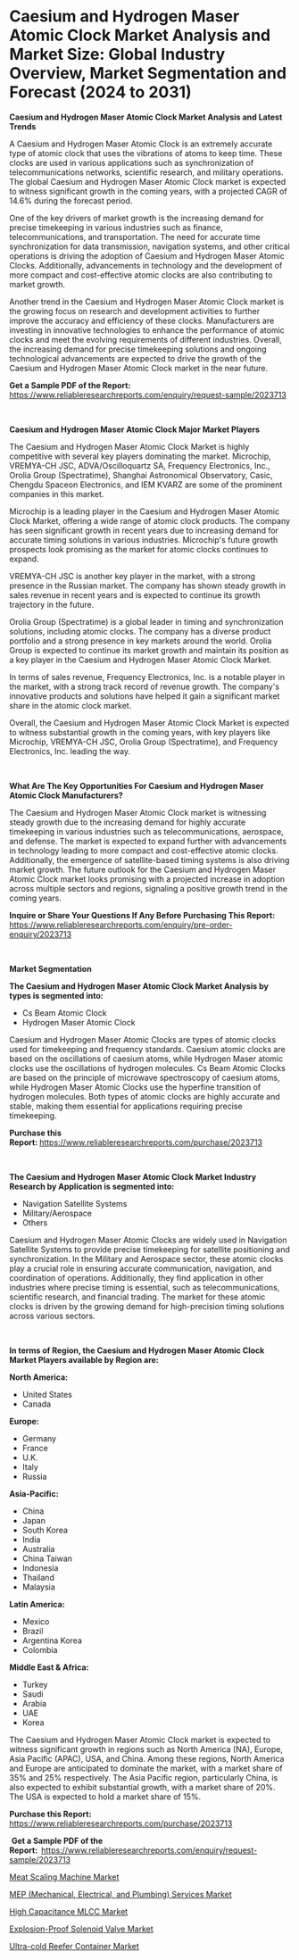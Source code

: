 <p><h1>Caesium and Hydrogen Maser Atomic Clock Market Analysis and Market Size: Global Industry Overview, Market Segmentation and Forecast (2024 to 2031)</h1></p><p><strong>Caesium and Hydrogen Maser Atomic Clock Market Analysis and Latest Trends</strong></p>
<p><p>A Caesium and Hydrogen Maser Atomic Clock is an extremely accurate type of atomic clock that uses the vibrations of atoms to keep time. These clocks are used in various applications such as synchronization of telecommunications networks, scientific research, and military operations. The global Caesium and Hydrogen Maser Atomic Clock market is expected to witness significant growth in the coming years, with a projected CAGR of 14.6% during the forecast period.</p><p>One of the key drivers of market growth is the increasing demand for precise timekeeping in various industries such as finance, telecommunications, and transportation. The need for accurate time synchronization for data transmission, navigation systems, and other critical operations is driving the adoption of Caesium and Hydrogen Maser Atomic Clocks. Additionally, advancements in technology and the development of more compact and cost-effective atomic clocks are also contributing to market growth.</p><p>Another trend in the Caesium and Hydrogen Maser Atomic Clock market is the growing focus on research and development activities to further improve the accuracy and efficiency of these clocks. Manufacturers are investing in innovative technologies to enhance the performance of atomic clocks and meet the evolving requirements of different industries. Overall, the increasing demand for precise timekeeping solutions and ongoing technological advancements are expected to drive the growth of the Caesium and Hydrogen Maser Atomic Clock market in the near future.</p></p>
<p><strong>Get a Sample PDF of the Report:&nbsp;</strong> <a href="https://www.reliableresearchreports.com/enquiry/request-sample/2023713">https://www.reliableresearchreports.com/enquiry/request-sample/2023713</a></p>
<p>&nbsp;</p>
<p><strong>Caesium and Hydrogen Maser Atomic Clock Major Market Players</strong></p>
<p><p>The Caesium and Hydrogen Maser Atomic Clock Market is highly competitive with several key players dominating the market. Microchip, VREMYA-CH JSC, ADVA/Oscilloquartz SA, Frequency Electronics, Inc., Orolia Group (Spectratime), Shanghai Astronomical Observatory, Casic, Chengdu Spaceon Electronics, and IEM KVARZ are some of the prominent companies in this market.</p><p>Microchip is a leading player in the Caesium and Hydrogen Maser Atomic Clock Market, offering a wide range of atomic clock products. The company has seen significant growth in recent years due to increasing demand for accurate timing solutions in various industries. Microchip's future growth prospects look promising as the market for atomic clocks continues to expand.</p><p>VREMYA-CH JSC is another key player in the market, with a strong presence in the Russian market. The company has shown steady growth in sales revenue in recent years and is expected to continue its growth trajectory in the future.</p><p>Orolia Group (Spectratime) is a global leader in timing and synchronization solutions, including atomic clocks. The company has a diverse product portfolio and a strong presence in key markets around the world. Orolia Group is expected to continue its market growth and maintain its position as a key player in the Caesium and Hydrogen Maser Atomic Clock Market.</p><p>In terms of sales revenue, Frequency Electronics, Inc. is a notable player in the market, with a strong track record of revenue growth. The company's innovative products and solutions have helped it gain a significant market share in the atomic clock market.</p><p>Overall, the Caesium and Hydrogen Maser Atomic Clock Market is expected to witness substantial growth in the coming years, with key players like Microchip, VREMYA-CH JSC, Orolia Group (Spectratime), and Frequency Electronics, Inc. leading the way.</p></p>
<p>&nbsp;</p>
<p><strong>What Are The Key Opportunities For Caesium and Hydrogen Maser Atomic Clock Manufacturers?</strong></p>
<p><p>The Caesium and Hydrogen Maser Atomic Clock market is witnessing steady growth due to the increasing demand for highly accurate timekeeping in various industries such as telecommunications, aerospace, and defense. The market is expected to expand further with advancements in technology leading to more compact and cost-effective atomic clocks. Additionally, the emergence of satellite-based timing systems is also driving market growth. The future outlook for the Caesium and Hydrogen Maser Atomic Clock market looks promising with a projected increase in adoption across multiple sectors and regions, signaling a positive growth trend in the coming years.</p></p>
<p><strong>Inquire or Share Your Questions If Any Before Purchasing This Report:</strong> <a href="https://www.reliableresearchreports.com/enquiry/pre-order-enquiry/2023713">https://www.reliableresearchreports.com/enquiry/pre-order-enquiry/2023713</a></p>
<p>&nbsp;</p>
<p><strong>Market Segmentation</strong></p>
<p><strong>The Caesium and Hydrogen Maser Atomic Clock Market Analysis by types is segmented into:</strong></p>
<p><ul><li>Cs Beam Atomic Clock</li><li>Hydrogen Maser Atomic Clock</li></ul></p>
<p><p>Caesium and Hydrogen Maser Atomic Clocks are types of atomic clocks used for timekeeping and frequency standards. Caesium atomic clocks are based on the oscillations of caesium atoms, while Hydrogen Maser atomic clocks use the oscillations of hydrogen molecules. Cs Beam Atomic Clocks are based on the principle of microwave spectroscopy of caesium atoms, while Hydrogen Maser Atomic Clocks use the hyperfine transition of hydrogen molecules. Both types of atomic clocks are highly accurate and stable, making them essential for applications requiring precise timekeeping.</p></p>
<p><strong>Purchase this Report:&nbsp;</strong><a href="https://www.reliableresearchreports.com/purchase/2023713">https://www.reliableresearchreports.com/purchase/2023713</a></p>
<p>&nbsp;</p>
<p><strong>The Caesium and Hydrogen Maser Atomic Clock Market Industry Research by Application is segmented into:</strong></p>
<p><ul><li>Navigation Satellite Systems</li><li>Military/Aerospace</li><li>Others</li></ul></p>
<p><p>Caesium and Hydrogen Maser Atomic Clocks are widely used in Navigation Satellite Systems to provide precise timekeeping for satellite positioning and synchronization. In the Military and Aerospace sector, these atomic clocks play a crucial role in ensuring accurate communication, navigation, and coordination of operations. Additionally, they find application in other industries where precise timing is essential, such as telecommunications, scientific research, and financial trading. The market for these atomic clocks is driven by the growing demand for high-precision timing solutions across various sectors.</p></p>
<p>&nbsp;</p>
<p><strong>In terms of Region, the Caesium and Hydrogen Maser Atomic Clock Market Players available by Region are:</strong></p>
<p>
    <p> <strong> North America: </strong>
        <ul>
            <li>United States</li>
            <li>Canada</li>
        </ul>
        </p> 
    <p> <strong> Europe: </strong>
        <ul>
            <li>Germany</li>
            <li>France</li>
            <li>U.K.</li>
            <li>Italy</li>
            <li>Russia</li>
        </ul>
        </p> 
    <p> <strong> Asia-Pacific: </strong>
        <ul>
            <li>China</li>
            <li>Japan</li>
            <li>South Korea</li>
            <li>India</li>
            <li>Australia</li>
            <li>China Taiwan</li>
            <li>Indonesia</li>
            <li>Thailand</li>
            <li>Malaysia</li>
        </ul>
        </p> 
    <p> <strong> Latin America: </strong>
        <ul>
            <li>Mexico</li>
            <li>Brazil</li>
            <li>Argentina Korea</li>
            <li>Colombia</li>
        </ul>
        </p> 
    <p> <strong> Middle East & Africa: </strong>
        <ul>
            <li>Turkey</li>
            <li>Saudi</li>
            <li>Arabia</li>
            <li>UAE</li>
            <li>Korea</li>
        </ul>
    </p>
    </p>
<p><p>The Caesium and Hydrogen Maser Atomic Clock market is expected to witness significant growth in regions such as North America (NA), Europe, Asia Pacific (APAC), USA, and China. Among these regions, North America and Europe are anticipated to dominate the market, with a market share of 35% and 25% respectively. The Asia Pacific region, particularly China, is also expected to exhibit substantial growth, with a market share of 20%. The USA is expected to hold a market share of 15%.</p></p>
<p><strong>Purchase this Report: </strong><a href="https://www.reliableresearchreports.com/purchase/2023713">https://www.reliableresearchreports.com/purchase/2023713</a></p>
<p>&nbsp;<strong>Get a Sample PDF of the Report:&nbsp;&nbsp;</strong><a href="https://www.reliableresearchreports.com/enquiry/request-sample/2023713">https://www.reliableresearchreports.com/enquiry/request-sample/2023713</a></p>
<p><strong></strong></p>
<p><p><a href="https://gamy-alyssum-396.notion.site/Meat-Scaling-Machine-Market-Size-Market-Share-and-Global-Market-Analysis-Report-2024-2031-09f0bfc7cf62454d8f39dd18cc362b04">Meat Scaling Machine Market</a></p><p><a href="https://boundless-drawbridge-702.notion.site/MEP-Mechanical-Electrical-and-Plumbing-Services-Market-Growth-Market-Trends-COVID-19-Impact-a-f1ebebd3509b48379204945134b65e71">MEP (Mechanical, Electrical, and Plumbing) Services Market</a></p><p><a href="https://view.publitas.com/reportprime-1/high-capacitance-mlcc-market-size-and-growth-market-segmentation-regional-and-country-breakdowns-and-market-trends-for-period-from-2024-2031/">High Capacitance MLCC Market</a></p><p><a href="https://view.publitas.com/reportprime-1/explosion-proof-solenoid-valve-market-size-2024-2031-global-industrial-analysis-key-geographical-regions-market-share-top-key-players-product-types-and-forecast-research-report/">Explosion-Proof Solenoid Valve Market</a></p><p><a href="https://natural-crush-b99.notion.site/Ultra-cold-Reefer-Container-Market-Dynamics-2024-2031-Also-about-Its-Market-Trends-Projections-an-a2158b00002c4e7fa753d652f3d4212d">Ultra-cold Reefer Container Market</a></p></p>